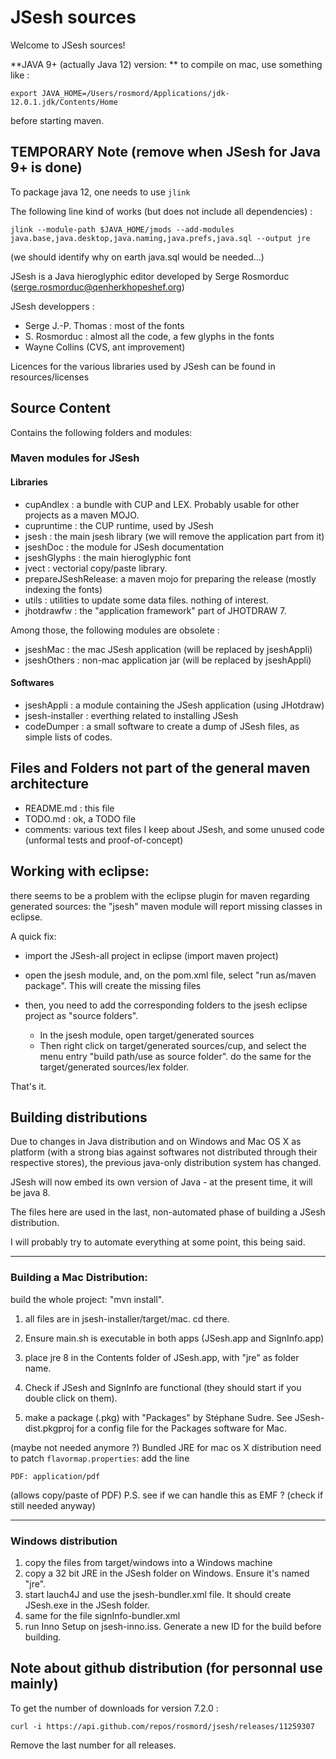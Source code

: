 # JSesh sources
Welcome to JSesh sources! 

**JAVA 9+ (actually Java 12) version: ** to compile on mac, use something like :

    export JAVA_HOME=/Users/rosmord/Applications/jdk-12.0.1.jdk/Contents/Home
before starting maven.

## TEMPORARY Note (remove when JSesh for Java 9+ is done)

To package java 12, one needs to  use `jlink`

The following line kind of works (but does not include all dependencies) :
~~~~~
jlink --module-path $JAVA_HOME/jmods --add-modules java.base,java.desktop,java.naming,java.prefs,java.sql --output jre
~~~~~

(we should identify why on earth java.sql would be needed...)

JSesh is a Java hieroglyphic editor 
developed by Serge Rosmorduc (serge.rosmorduc@qenherkhopeshef.org)

JSesh developpers :
- Serge J.-P. Thomas : most of the fonts
- S. Rosmorduc : almost all the code, a few glyphs in the fonts
- Wayne Collins (CVS, ant improvement)


Licences for the various libraries used by JSesh can be found in resources/licenses



## Source Content 
Contains the following folders and modules:

### Maven modules for JSesh

#### Libraries
* cupAndlex : a bundle with CUP and LEX. Probably usable for other projects as a maven MOJO.
* cupruntime : the CUP runtime, used by JSesh
* jsesh : the main jsesh library (we will remove the application part from it)
* jseshDoc : the module for JSesh documentation
* jseshGlyphs : the main hieroglyphic font
* jvect : vectorial copy/paste library.
* prepareJSeshRelease: a maven mojo for preparing the release (mostly indexing the fonts)
* utils : utilities to update some data files. nothing of interest.
* jhotdrawfw : the "application framework" part of JHOTDRAW 7.

Among those, the following modules are obsolete :
* jseshMac : the mac JSesh application (will be replaced by jseshAppli)
* jseshOthers : non-mac application jar (will be replaced by jseshAppli)

#### Softwares

* jseshAppli : a module containing
  the JSesh application (using JHotdraw)
* jsesh-installer : everthing related to installing JSesh
* codeDumper : a small software to create a dump of JSesh files, 
  as simple lists of codes.


## Files and Folders not part of the general maven architecture

* README.md : this file
* TODO.md : ok, a TODO file
* comments: various text files I keep about JSesh, 
    and some unused code (unformal tests and 
    proof-of-concept)

## Working with eclipse:
there seems to be a problem with the eclipse plugin for maven regarding generated sources:
the "jsesh" maven module will report missing classes in eclipse.

A quick fix:

* import the JSesh-all project in eclipse (import maven project)
* open the jsesh module, and, on the pom.xml file, select "run as/maven package".
    This will create the missing files
* then, you need to add the corresponding folders to the jsesh eclipse project as "source folders".

    * In the jsesh module, open target/generated sources
	* Then right click on target/generated sources/cup, and select the menu entry "build path/use as source folder".
		do the same for the target/generated sources/lex folder.
		
That's it.

## Building distributions

Due to changes in Java distribution and on Windows and Mac OS X as platform 
(with a strong bias against softwares not distributed through their respective
stores), the previous java-only distribution system has changed.

JSesh will now embed its own version of Java - at the present time, it will
be java 8.


The files here are used in the last, non-automated phase of building a
JSesh distribution. 

I will probably try to automate everything at some point, this being said.

------------------------------------
### Building a Mac Distribution:

build the whole project: "mvn install".

1. all files are in jsesh-installer/target/mac. cd there.

5. Ensure main.sh is executable in both apps (JSesh.app and SignInfo.app)

3. place jre 8 in the Contents folder of JSesh.app, with "jre" as folder name.

6. Check if JSesh and SignInfo are functional (they should start if you double click on them).

7. make a package (.pkg) with "Packages" by Stéphane Sudre.
    See JSesh-dist.pkgproj for a config file for the Packages software for Mac.


(maybe not needed anymore ?) Bundled JRE for mac os X distribution need to patch `flavormap.properties`:
add the line 
~~~~~
PDF: application/pdf 
~~~~~
(allows copy/paste of PDF)
P.S. see if we can handle this as EMF ? (check if still needed anyway)

------------------------------------
### Windows distribution

1. copy the files from target/windows into a Windows machine
2. copy a 32 bit JRE in the JSesh folder on Windows. Ensure it's named "jre".
3. start lauch4J and use the jsesh-bundler.xml file. It should create JSesh.exe in the JSesh folder.
4. same for the file signInfo-bundler.xml
5. run Inno Setup on jsesh-inno.iss. Generate a new ID for the build before building.



## Note about github distribution (for personnal use mainly)

To get the number of downloads for version 7.2.0 :

~~~~~~~~~~~~~
curl -i https://api.github.com/repos/rosmord/jsesh/releases/11259307
~~~~~~~~~~~~~

Remove the last number for all releases.

